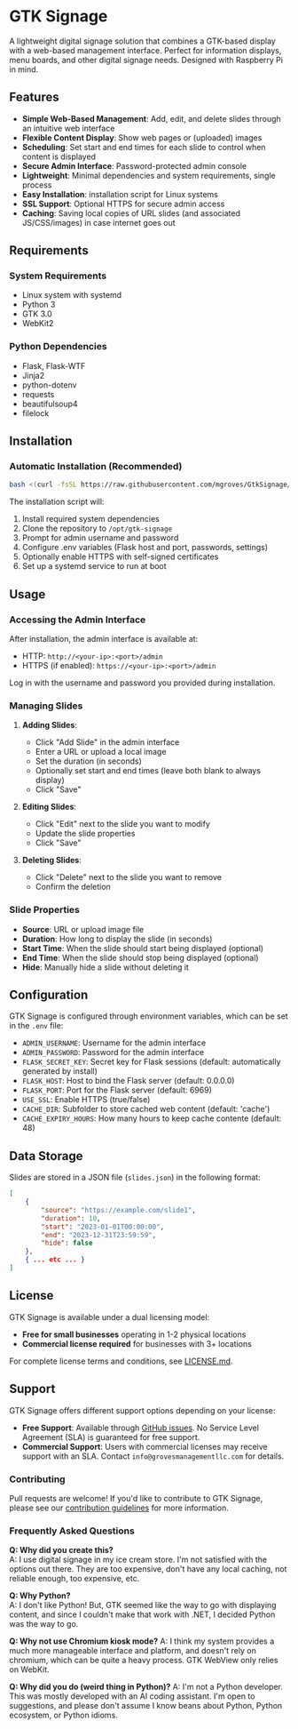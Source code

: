 # GTK Signage

A lightweight digital signage solution that combines a GTK-based display with a web-based management interface. Perfect for information displays, menu boards, and other digital signage needs. Designed with Raspberry Pi in mind.

## Features

- **Simple Web-Based Management**: Add, edit, and delete slides through an intuitive web interface
- **Flexible Content Display**: Show web pages or (uploaded) images
- **Scheduling**: Set start and end times for each slide to control when content is displayed
- **Secure Admin Interface**: Password-protected admin console
- **Lightweight**: Minimal dependencies and system requirements, single process
- **Easy Installation**: installation script for Linux systems
- **SSL Support**: Optional HTTPS for secure admin access
- **Caching**: Saving local copies of URL slides (and associated JS/CSS/images) in case internet goes out

## Requirements

### System Requirements
- Linux system with systemd
- Python 3
- GTK 3.0
- WebKit2

### Python Dependencies
- Flask, Flask-WTF
- Jinja2
- python-dotenv
- requests
- beautifulsoup4
- filelock

## Installation

### Automatic Installation (Recommended)

```bash
bash <(curl -fsSL https://raw.githubusercontent.com/mgroves/GtkSignage/refs/heads/prod/install.sh)
```

The installation script will:
1. Install required system dependencies
2. Clone the repository to `/opt/gtk-signage`
3. Prompt for admin username and password
4. Configure .env variables (Flask host and port, passwords, settings)
5. Optionally enable HTTPS with self-signed certificates
6. Set up a systemd service to run at boot

## Usage

### Accessing the Admin Interface

After installation, the admin interface is available at:
- HTTP: `http://<your-ip>:<port>/admin`
- HTTPS (if enabled): `https://<your-ip>:<port>/admin`

Log in with the username and password you provided during installation.

### Managing Slides

1. **Adding Slides**:
   - Click "Add Slide" in the admin interface
   - Enter a URL or upload a local image
   - Set the duration (in seconds)
   - Optionally set start and end times (leave both blank to always display)
   - Click "Save"

2. **Editing Slides**:
   - Click "Edit" next to the slide you want to modify
   - Update the slide properties
   - Click "Save"

3. **Deleting Slides**:
   - Click "Delete" next to the slide you want to remove
   - Confirm the deletion

### Slide Properties

- **Source**: URL or upload image file
- **Duration**: How long to display the slide (in seconds)
- **Start Time**: When the slide should start being displayed (optional)
- **End Time**: When the slide should stop being displayed (optional)
- **Hide**: Manually hide a slide without deleting it

## Configuration

GTK Signage is configured through environment variables, which can be set in the `.env` file:

- `ADMIN_USERNAME`: Username for the admin interface
- `ADMIN_PASSWORD`: Password for the admin interface
- `FLASK_SECRET_KEY`: Secret key for Flask sessions (default: automatically generated by install)
- `FLASK_HOST`: Host to bind the Flask server (default: 0.0.0.0)
- `FLASK_PORT`: Port for the Flask server (default: 6969)
- `USE_SSL`: Enable HTTPS (true/false)
- `CACHE_DIR`: Subfolder to store cached web content (default: 'cache')
- `CACHE_EXPIRY_HOURS`: How many hours to keep cache contente (default: 48)


## Data Storage

Slides are stored in a JSON file (`slides.json`) in the following format:

```json
[
    {
        "source": "https://example.com/slide1",
        "duration": 10,
        "start": "2023-01-01T00:00:00",
        "end": "2023-12-31T23:59:59",
        "hide": false
    },
    { ... etc ... }
]
```

## License

GTK Signage is available under a dual licensing model:

- **Free for small businesses** operating in 1-2 physical locations
- **Commercial license required** for businesses with 3+ locations

For complete license terms and conditions, see [LICENSE.md](LICENSE.md).

## Support

GTK Signage offers different support options depending on your license:

- **Free Support**: Available through [GitHub issues](https://github.com/mgroves/GtkSignage/issues). No Service Level Agreement (SLA) is guaranteed for free support.
- **Commercial Support**: Users with commercial licenses may receive support with an SLA. Contact `info@grovesmanagementllc.com` for details.

### Contributing

Pull requests are welcome! If you'd like to contribute to GTK Signage, please see our [contribution guidelines](CONTRIBUTING.md) for more information.

### Frequently Asked Questions

**Q: Why did you create this?**  
A: I use digital signage in my ice cream store. I'm not satisfied with the options out there. They are too expensive, don't have any local caching, not reliable enough, too expensive, etc.

**Q: Why Python?**  
A: I don't like Python! But, GTK seemed like the way to go with displaying content, and since I couldn't make that work with .NET, I decided Python was the way to go.

**Q: Why not use Chromium kiosk mode?**
A: I think my system provides a much more manageable interface and platform, and doesn't rely on chromium, which can be quite a heavy process. GTK WebView only relies on WebKit.

**Q: Why did you do (weird thing in Python)?**
A: I'm not a Python developer. This was mostly developed with an AI coding assistant. I'm open to suggestions, and please don't assume I know beans about Python, Python ecosystem, or Python idioms.
